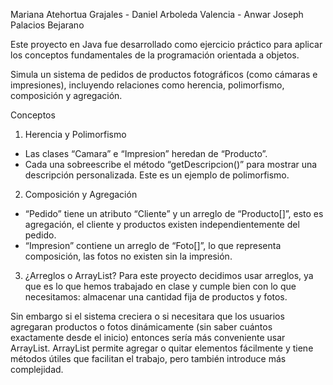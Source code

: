 Mariana Atehortua Grajales - Daniel Arboleda Valencia - Anwar Joseph Palacios Bejarano

Este proyecto en Java fue desarrollado como ejercicio práctico para aplicar los conceptos fundamentales de la programación orientada a objetos.

Simula un sistema de pedidos de productos fotográficos (como cámaras e impresiones), incluyendo relaciones como herencia, polimorfismo, composición y agregación.

Conceptos 

1. Herencia y Polimorfismo
- Las clases “Camara” e “Impresion” heredan de “Producto”.
- Cada una sobreescribe el método “getDescripcion()” para mostrar una descripción personalizada. Este es un ejemplo de polimorfismo.

2. Composición y Agregación
- “Pedido” tiene un atributo “Cliente” y un arreglo de “Producto[]”, esto es agregación, el cliente y productos existen independientemente del pedido.
- “Impresion” contiene un arreglo de “Foto[]”, lo que representa composición, las fotos no existen sin la impresión.

3. ¿Arreglos o ArrayList?
Para este proyecto decidimos usar arreglos, ya que es lo que hemos trabajado en clase y cumple bien con lo que necesitamos: almacenar una cantidad fija de productos y fotos.

Sin embargo si el sistema creciera o si necesitara que los usuarios agregaran productos o fotos dinámicamente (sin saber cuántos exactamente desde el inicio) entonces sería más conveniente usar ArrayList. ArrayList permite agregar o quitar elementos fácilmente y tiene métodos útiles que facilitan el trabajo, pero también introduce más complejidad.